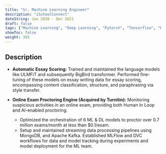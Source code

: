 ```yaml
---
title: "Sr. Machine Learning Engineer"
description: "iSchoolConnect"
dateString: Jan 2020 - Dec 2021
draft: false
tags: ["Machine Learning", "Deep Learning", "Pytorch", "Tensorflow", "Python", "NLP"]
showToc: false
weight: 303
--- 
```


## Description



* **Automatic Essay Scoring:** Trained and maintained the language models like ULMFiT and subsequently BigBird transformer. Performed fine-tuning of these models on essay writing data for essay scoring, encompassing content classification, structure, and paraphrasing via style transfer.

* **Online Exam Proctoring Engine (Acquired by Turnitin):** Monitoring suspicious activities in an online exam, providing both Human In Loop and AI-enabled proctoring.
  * Optimized the orchestration of 6 ML & DL models to proctor over 0.7 million exams/month at less than $0.1/exam.
  * Setup and maintained streaming data processing pipelines using MongoDB, and Apache Kafka. Established MLFlow and DVC workflows for data and model tracking during experiments and model deployment for the ML team.